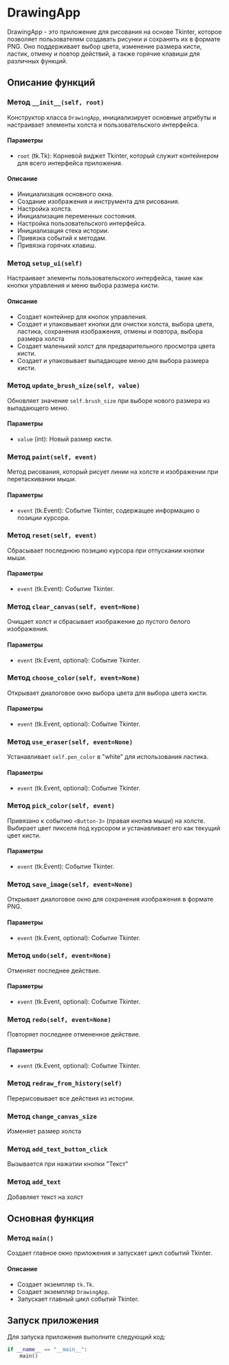 # DrawingApp

DrawingApp - это приложение для рисования на основе Tkinter, которое позволяет пользователям создавать рисунки и сохранять их в формате PNG. Оно поддерживает выбор цвета, изменение размера кисти, ластик, отмену и повтор действий, а также горячие клавиши для различных функций.

## Описание функций

### Метод `__init__(self, root)`
Конструктор класса `DrawingApp`, инициализирует основные атрибуты и настраивает элементы холста и пользовательского интерфейса.

#### Параметры
- `root` (tk.Tk): Корневой виджет Tkinter, который служит контейнером для всего интерфейса приложения.

#### Описание
- Инициализация основного окна.
- Создание изображения и инструмента для рисования.
- Настройка холста.
- Инициализация переменных состояния.
- Настройка пользовательского интерфейса.
- Инициализация стека истории.
- Привязка событий к методам.
- Привязка горячих клавиш.

### Метод `setup_ui(self)`
Настраивает элементы пользовательского интерфейса, такие как кнопки управления и меню выбора размера кисти.

#### Описание
- Создает контейнер для кнопок управления.
- Создает и упаковывает кнопки для очистки холста, выбора цвета, ластика, сохранения изображения, отмены и повтора, выбора размера холста
- Создает маленький холст для предварительного просмотра цвета кисти.
- Создает и упаковывает выпадающее меню для выбора размера кисти.


### Метод `update_brush_size(self, value)`
Обновляет значение `self.brush_size` при выборе нового размера из выпадающего меню.

#### Параметры
- `value` (int): Новый размер кисти.

### Метод `paint(self, event)`
Метод рисования, который рисует линии на холсте и изображении при перетаскивании мыши.

#### Параметры
- `event` (tk.Event): Событие Tkinter, содержащее информацию о позиции курсора.

### Метод `reset(self, event)`
Сбрасывает последнюю позицию курсора при отпускании кнопки мыши.

#### Параметры
- `event` (tk.Event): Событие Tkinter.

### Метод `clear_canvas(self, event=None)`
Очищает холст и сбрасывает изображение до пустого белого изображения.

#### Параметры
- `event` (tk.Event, optional): Событие Tkinter.

### Метод `choose_color(self, event=None)`
Открывает диалоговое окно выбора цвета для выбора цвета кисти.

#### Параметры
- `event` (tk.Event, optional): Событие Tkinter.

### Метод `use_eraser(self, event=None)`
Устанавливает `self.pen_color` в "white" для использования ластика.

#### Параметры
- `event` (tk.Event, optional): Событие Tkinter.

### Метод `pick_color(self, event)`
Привязано к событию `<Button-3>` (правая кнопка мыши) на холсте. Выбирает цвет пикселя под курсором и устанавливает его как текущий цвет кисти.

#### Параметры
- `event` (tk.Event): Событие Tkinter.

### Метод `save_image(self, event=None)`
Открывает диалоговое окно для сохранения изображения в формате PNG.

#### Параметры
- `event` (tk.Event, optional): Событие Tkinter.

### Метод `undo(self, event=None)`
Отменяет последнее действие.

#### Параметры
- `event` (tk.Event, optional): Событие Tkinter.

### Метод `redo(self, event=None)`
Повторяет последнее отмененное действие.

#### Параметры
- `event` (tk.Event, optional): Событие Tkinter.

### Метод `redraw_from_history(self)`
Перерисовывает все действия из истории.

### Метод `change_canvas_size`
Изменяет размер холста

### Метод `add_text_button_click`
Вызывается при нажатии кнопки "Текст"

### Метод `add_text`
Добавляет текст на холст

## Основная функция

### Метод `main()`
Создает главное окно приложения и запускает цикл событий Tkinter.

#### Описание
- Создает экземпляр `tk.Tk`.
- Создает экземпляр `DrawingApp`.
- Запускает главный цикл событий Tkinter.

## Запуск приложения

Для запуска приложения выполните следующий код:

```python
if __name__ == "__main__":
    main()
